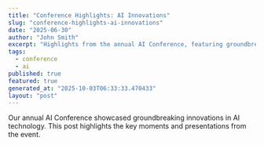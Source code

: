```yaml
---
title: "Conference Highlights: AI Innovations"
slug: "conference-highlights-ai-innovations"
date: "2025-06-30"
author: "John Smith"
excerpt: "Highlights from the annual AI Conference, featuring groundbreaking innovations."
tags:
  - conference
  - ai
published: true
featured: true
generated_at: "2025-10-03T06:33:33.470433"
layout: "post"
---
```


Our annual AI Conference showcased groundbreaking innovations in AI technology. This post highlights the key moments and presentations from the event.